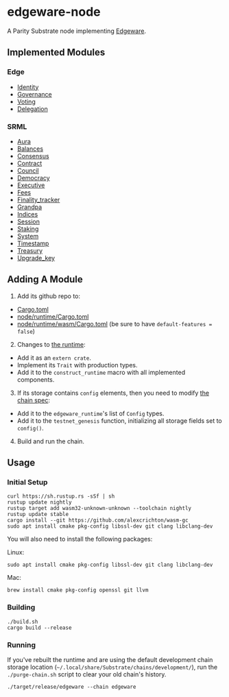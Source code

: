 # edgeware-node

A Parity Substrate node implementing [Edgeware](https://edgewa.re).

## Implemented Modules

### Edge

* [Identity](modules/edge-identity)
* [Governance](modules/edge-governance)
* [Voting](modules/edge-voting)
* [Delegation](modules/edge-delegation)

### SRML

* [Aura](https://github/com/paritytech/substrate/tree/master/srml/aura)
* [Balances](https://github/com/paritytech/substrate/tree/master/srml/balances)
* [Consensus](https://github/com/paritytech/substrate/tree/master/srml/consensus)
* [Contract](https://github/com/paritytech/substrate/tree/master/srml/contract)
* [Council](https://github/com/paritytech/substrate/tree/master/srml/council)
* [Democracy](https://github/com/paritytech/substrate/tree/master/srml/democracy)
* [Executive](https://github/com/paritytech/substrate/tree/master/srml/executive)
* [Fees](https://github/com/paritytech/substrate/tree/master/srml/fees)
* [Finality_tracker](https://github/com/paritytech/substrate/tree/master/srml/finality-tracker)
* [Grandpa](https://github/com/paritytech/substrate/tree/master/srml/grandpa)
* [Indices](https://github/com/paritytech/substrate/tree/master/srml/indices)
* [Session](https://github/com/paritytech/substrate/tree/master/srml/session)
* [Staking](https://github/com/paritytech/substrate/tree/master/srml/staking)
* [System](https://github/com/paritytech/substrate/tree/master/srml/system)
* [Timestamp](https://github/com/paritytech/substrate/tree/master/srml/timestamp)
* [Treasury](https://github/com/paritytech/substrate/tree/master/srml/treasury)
* [Upgrade_key](https://github/com/paritytech/substrate/tree/master/srml/upgrade-key)

## Adding A Module

1. Add its github repo to:
  - [Cargo.toml](Cargo.toml)
  - [node/runtime/Cargo.toml](node/runtime/Cargo.toml)
  - [node/runtime/wasm/Cargo.toml](node/runtime/wasm/Cargo.toml) (be sure to have `default-features = false`)
2. Changes to [the runtime](node/runtime/src/lib.rs):
  - Add it as an `extern crate`.
  - Implement its `Trait` with production types.
  - Add it to the `construct_runtime` macro with all implemented components.
3. If its storage contains `config` elements, then you need to modify [the chain spec](node/src/chain_spec.rs):
  - Add it to the `edgeware_runtime`'s list of `Config` types.
  - Add it to the `testnet_genesis` function, initializing all storage fields set to `config()`.
4. Build and run the chain.

## Usage

### Initial Setup

```
curl https://sh.rustup.rs -sSf | sh
rustup update nightly
rustup target add wasm32-unknown-unknown --toolchain nightly
rustup update stable
cargo install --git https://github.com/alexcrichton/wasm-gc
sudo apt install cmake pkg-config libssl-dev git clang libclang-dev
```

You will also need to install the following packages:

Linux:
```
sudo apt install cmake pkg-config libssl-dev git clang libclang-dev
```

Mac:
```
brew install cmake pkg-config openssl git llvm
```

### Building

```
./build.sh
cargo build --release
```

### Running

If you've rebuilt the runtime and are using the default development chain storage location (`~/.local/share/Substrate/chains/development/`), run the `./purge-chain.sh` script to clear your old chain's history.

```
./target/release/edgeware --chain edgeware
```
